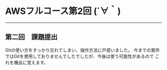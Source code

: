 # AWSフルコース第2回 (´∀｀)

---

## 第二回　課題提出
Gitの使い方をすっかり忘れてしまい、操作方法に戸惑いました。
今までの案件ではGitを使用しておりませんでしたでしたが、今後は使う可能性があるので
これを機会に覚えます。
 
